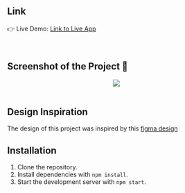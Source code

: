 ## Link

👉 Live Demo: [Link to Live App](https://gpt3mastermind.netlify.app)


<br>

<h2>Screenshot of the Project 📸</h2>

<div align='center'>
<img src='https://github.com/hemil585/react-gpt3-website/assets/117675167/c99b0d65-e39b-4b92-83ff-dfb8f713847d'/>

</div>
<br />

## Design Inspiration

The design of this project was inspired by this [figma design](https://www.figma.com/file/lz9lLpFHMxHm2odnwM3R0z/gpt3?type=design&node-id=0%3A1&mode=design&t=oEJsulQMKQo7S0B8-1)


## Installation

1. Clone the repository.
2. Install dependencies with `npm install`.
3. Start the development server with `npm start`.
</br>